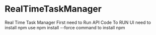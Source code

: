 # RealTimeTaskManager
Real Time Task Manager
First need to Run API Code
To RUN UI need to install npm
use npm install --force 
command to install npm
